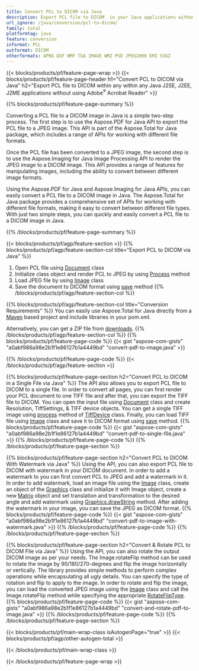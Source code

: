 ```yaml
---
title: Convert PCL to DICOM via Java
description: Export PCL file to DICOM  in your Java applications without using any third party application 
url_ignore: /java/conversion/pcl-to-dicom/
family: total
platformtag: java
feature: conversion
informat: PCL
outformat: DICOM
otherformats: APNG DXF WMF TGA IMAGE WMZ PSD JPEG2000 EMZ SVGZ 
---
```

{{< blocks/products/pf/feature-page-wrap >}}
{{< blocks/products/pf/feature-page-header h1="Convert PCL to DICOM via Java" h2="Export PCL file to DICOM within any within any Java J2SE, J2EE, J2ME applications without using Adobe<sup>&reg;</sup> Acrobat Reader" >}}

{{% blocks/products/pf/feature-page-summary %}}


Converting a PCL file to a DICOM image in Java is a simple two-step process. The first step is to use the Aspose.PDF for Java API to export the PCL file to a JPEG image. This API is part of the Aspose.Total for Java package, which includes a range of APIs for working with different file formats. 

Once the PCL file has been converted to a JPEG image, the second step is to use the Aspose.Imaging for Java Image Processing API to render the JPEG image to a DICOM image. This API provides a range of features for manipulating images, including the ability to convert between different image formats. 

Using the Aspose.PDF for Java and Aspose.Imaging for Java APIs, you can easily convert a PCL file to a DICOM image in Java. The Aspose.Total for Java package provides a comprehensive set of APIs for working with different file formats, making it easy to convert between different file types. With just two simple steps, you can quickly and easily convert a PCL file to a DICOM image in Java.

{{% /blocks/products/pf/feature-page-summary  %}}

{{< blocks/products/pf/agp/feature-section >}}
{{% blocks/products/pf/agp/feature-section-col title="Export PCL to DICOM via Java" %}}
1. Open PCL file using [Document](https://reference.aspose.com/pdf/java/com.aspose.pdf/Document) class
2. Initialize class object and render PCL to JPEG by using [Process](https://reference.aspose.com/pdf/java/com.aspose.pdf.devices/JpegDevice#process-com.aspose.pdf.Page-java.io.OutputStream-) method
3. Load JPEG file by using [Image](https://reference.aspose.com/imaging/java/com.aspose.imaging/Image) class 
4. Save the document to DICOM format using [save](https://reference.aspose.com/imaging/java/com.aspose.imaging/Image#save-java.lang.String-com.aspose.imaging.ImageOptionsBase-) method
{{% /blocks/products/pf/agp/feature-section-col %}}

{{% blocks/products/pf/agp/feature-section-col title="Conversion Requirements" %}}
You can easily use Aspose.Total for Java directly from a [Maven](https://releases.aspose.com/total/java/) based project and include libraries in your pom.xml.

Alternatively, you can get a ZIP file from [downloads](https://releases.aspose.com/total/java).
{{% /blocks/products/pf/agp/feature-section-col %}}
{{% blocks/products/pf/feature-page-code %}}
{{< gist "aspose-com-gists" "a0abf986a98e2b1f1e86127b1a4449bd" "convert-pdf-to-image.java" >}}

{{% /blocks/products/pf/feature-page-code %}}
{{< /blocks/products/pf/agp/feature-section >}}

{{% blocks/products/pf/feature-page-section  h2="Convert PCL to DICOM in a Single File via Java" %}}
The API also allows you to export PCL file to DICOM to a single file. In order to convert all pages, you can first render your PCL document to one TIFF file and after that, you can export the TIFF file to DICOM. You can open the input file using [Document](https://reference.aspose.com/pdf/java/com.aspose.pdf/Document) class and create Resolution, TiffSettings, & TIFF device objects. You can get a single TIFF image using [process](https://reference.aspose.com/pdf/java/com.aspose.pdf.devices/TiffDevice#process-com.aspose.pdf.IDocument-int-int-java.io.OutputStream-) method of [TiffDevice](https://reference.aspose.com/pdf/java/com.aspose.pdf.devices/TiffDevice) class. Finally, you can load TIFF file using [Image](https://reference.aspose.com/imaging/java/com.aspose.imaging/Image)  class and save it to DICOM format using [save](https://reference.aspose.com/imaging/java/com.aspose.imaging/Image#save-java.lang.String-com.aspose.imaging.ImageOptionsBase-) method.
{{% blocks/products/pf/feature-page-code %}}
{{< gist "aspose-com-gists" "a0abf986a98e2b1f1e86127b1a4449bd" "convert-pdf-to-single-file.java" >}}
{{% /blocks/products/pf/feature-page-code  %}}
{{% /blocks/products/pf/feature-page-section %}}

{{% blocks/products/pf/feature-page-section  h2="Convert PCL to DICOM With Watermark via Java" %}}
Using the API, you can also export PCL file to DICOM with watermark in your DICOM document. In order to add a watermark to you can first convert PCL to JPEG and add a watermark in it. In order to add watermark, load an image file using the [Image](https://reference.aspose.com/imaging/java/com.aspose.imaging/Image) class, create an object of the [Graphics](https://reference.aspose.com/imaging/java/com.aspose.imaging/Graphics) class and initialize it with Image object, create a new [Matrix](https://reference.aspose.com/imaging/java/com.aspose.imaging/Matrix) object and set translation and transformation to the desired angle and add watermark using [Graphics.drawString](https://reference.aspose.com/imaging/java/com.aspose.imaging/Graphics#drawString-java.lang.String-com.aspose.imaging.Font-com.aspose.imaging.Brush-float-float-) method. After adding the watermark in your image, you can save the JPEG as DICOM format.
{{% blocks/products/pf/feature-page-code %}}
{{< gist "aspose-com-gists" "a0abf986a98e2b1f1e86127b1a4449bd" "convert-pdf-to-image-with-watermark.java" >}}
{{% /blocks/products/pf/feature-page-code  %}}
{{% /blocks/products/pf/feature-page-section %}}

{{% blocks/products/pf/feature-page-section  h2="Convert & Rotate PCL to DICOM File via Java" %}}
Using the API, you can also rotate the output DICOM image as per your needs. The Image.rotateFlip method can be used to rotate the image by 90/180/270-degrees and flip the image horizontally or vertically. The library provides simple methods to perform complex operations while encapsulating all ugly details. You can specify the type of rotation and flip to apply to the image. In order to rotate and flip the image, you can load the converted JPEG image using the [Image](https://reference.aspose.com/imaging/java/com.aspose.imaging/Image) class and call the Image.rotateFlip method while specifying the appropriate [RotateFlipType](https://reference.aspose.com/imaging/java/com.aspose.imaging/RotateFlipType).
{{% blocks/products/pf/feature-page-code %}}
{{< gist "aspose-com-gists" "a0abf986a98e2b1f1e86127b1a4449bd" "convert-and-rotate-pdf-to-image.java" >}}
{{% /blocks/products/pf/feature-page-code  %}}
{{% /blocks/products/pf/feature-page-section %}}

{{< blocks/products/pf/main-wrap-class isAutogenPage="true" >}}
{{< blocks/products/pf/agp/other-autogen-total >}}

{{< /blocks/products/pf/main-wrap-class >}}

{{< /blocks/products/pf/feature-page-wrap >}}